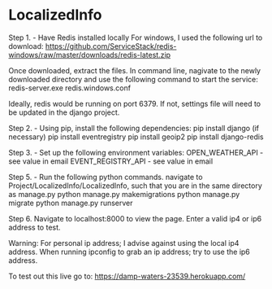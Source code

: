 # LocalizedInfo
Step 1. - Have Redis installed locally
For windows, I used the following url to download: 
	https://github.com/ServiceStack/redis-windows/raw/master/downloads/redis-latest.zip
	
Once downloaded, extract the files. 
In command line, nagivate to the newly downloaded directory and use the following command to start the service:
	redis-server.exe redis.windows.conf
	
Ideally, redis would be running on port 6379. If not, settings file will need to be updated in the django project.

Step 2. - Using pip, install the following dependencies:
	pip install django (if necessary)
	pip install eventregistry
	pip install geoip2
	pip install django-redis
	
Step 3. - Set up the following environment variables:
	OPEN_WEATHER_API - see value in email
	EVENT_REGISTRY_API - see value in email
	
Step 5. - Run the following python commands.
	navigate to Project/LocalizedInfo/LocalizedInfo, such that you are in the same directory as manage.py
	python manage.py makemigrations
	python manage.py migrate
	python manage.py runserver

Step 6. Navigate to localhost:8000 to view the page. Enter a valid ip4 or ip6 address to test.

Warning: For personal ip address; I advise against using the local ip4 address. When running ipconfig to grab an ip address; try to use the ip6 address.

To test out this live go to:
https://damp-waters-23539.herokuapp.com/